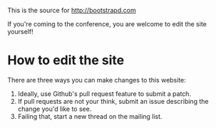 This is the source for http://bootstrapd.com

If you're coming to the conference, you are welcome to edit the site yourself!

# How to edit the site

There are three ways you can make changes to this website:

1. Ideally, use Github's pull request feature to submit a patch.
2. If pull requests are not your think, submit an issue describing the change you'd like to see.
3. Failing that, start a new thread on the mailing list.


